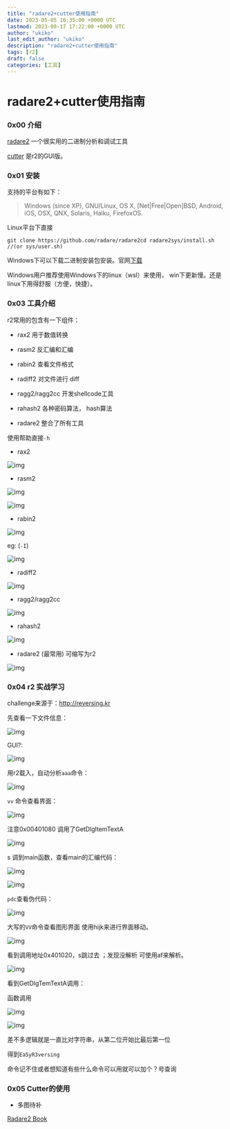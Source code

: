 ```yaml
---
title: "radare2+cutter使用指南"
date: 2023-05-05 16:35:00 +0000 UTC
lastmod: 2023-08-17 17:22:00 +0000 UTC
author: "ukiko"
last_edit_author: "ukiko"
description: "radare2+cutter使用指南"
tags: [r2]
draft: false
categories: [工具]
---
```


# radare2+cutter使用指南

### 0x00 介绍

[radare2](https://github.com/radare/radare2) 一个很实用的二进制分析和调试工具

[cutter](https://github.com/radareorg/cutter) 是r2的GUI版。

### 0x01 安装

支持的平台有如下：

> Windows (since XP), GNU/Linux, OS X, [Net|Free|Open]BSD, Android, iOS, OSX, QNX, Solaris, Haiku, FirefoxOS.

Linux平台下直接

```shell
git clone https://github.com/radare/radare2cd radare2sys/install.sh //(or sys/user.sh)
```

Windows下可以下载二进制安装包安装。官网[下载](https://www.radare.org/r/)

Windows用户推荐使用Windows下的linux（wsl）来使用， win下更新慢。还是linux下用得舒服（方便，快捷）。

### 0x03 工具介绍

r2常用的包含有一下组件：

- rax2 用于数值转换

- rasm2 反汇编和汇编

- rabin2 查看文件格式

- radiff2 对文件进行 diff

- ragg2/ragg2­cc 开发shellcode工具

- rahash2 各种密码算法， hash算法

- radare2 整合了所有工具

使用帮助直接`-h`

- rax2

![img](http://my-md-1253484710.coscd.myqcloud.com/20181123153746.png)

- rasm2

![img](http://my-md-1253484710.coscd.myqcloud.com/20181123153901.png)

![img](https://my-md-1253484710.file.myqcloud.com/1542959275318.png)

- rabin2

![img](http://my-md-1253484710.coscd.myqcloud.com/20181123154355.png)

eg: (`-I`)

![img](http://my-md-1253484710.coscd.myqcloud.com/20181123154422.png)

- radiff2

![img](http://my-md-1253484710.coscd.myqcloud.com/20181123154448.png)

- ragg2/ragg2­cc

![img](http://my-md-1253484710.coscd.myqcloud.com/20181123154514.png)

- rahash2

![img](http://my-md-1253484710.coscd.myqcloud.com/20181123154604.png)

- radare2 (最常用) 可缩写为r2

![img](http://my-md-1253484710.coscd.myqcloud.com/20181123155156.png)

### 0x04 r2 实战学习

challenge来源于：http://reversing.kr

先查看一下文件信息：

![img](http://my-md-1253484710.coscd.myqcloud.com/20181123155334.png)

GUI?:

![img](http://my-md-1253484710.coscd.myqcloud.com/20181123155444.png)

用r2载入，自动分析`aaa`命令：

![img](http://my-md-1253484710.coscd.myqcloud.com/20181123155649.png)

`vv` 命令查看界面：

![img](http://my-md-1253484710.coscd.myqcloud.com/20181123160028.png)

注意0x00401080 调用了GetDlgItemTextA

![img](http://my-md-1253484710.coscd.myqcloud.com/20181123160457.png)

s 调到main函数，查看main的汇编代码：

![img](http://my-md-1253484710.coscd.myqcloud.com/20181123160744.png)

![img](http://my-md-1253484710.coscd.myqcloud.com/20181123160818.png)

`pdc`查看伪代码：

![img](http://my-md-1253484710.coscd.myqcloud.com/20181123161145.png)

大写的`VV`命令查看图形界面 使用hijk来进行界面移动。

![img](http://my-md-1253484710.coscd.myqcloud.com/20181123161242.png)

看到调用地址0x401020，s跳过去 ；发现没解析 可使用af来解析。

![img](http://my-md-1253484710.coscd.myqcloud.com/20181123162026.png)

看到GetDlgTemTextA调用：

函数调用

![img](http://my-md-1253484710.coscd.myqcloud.com/20181123162157.png)

![img](http://my-md-1253484710.coscd.myqcloud.com/20181123162302.png)

差不多逻辑就是一直比对字符串，从第二位开始比最后第一位

得到`Ea5yR3versing`

命令记不住或者想知道有些什么命令可以用就可以加个？号查询

### 0x05 Cutter的使用

- 多图待补

[Radare2 Book](https://legacy.gitbook.com/book/radare/radare2book/details)

